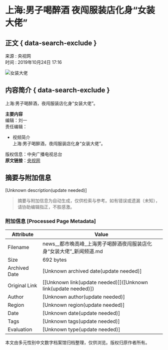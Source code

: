 # 上海:男子喝醉酒 夜闯服装店化身“女装大佬”

## 正文 { data-search-exclude }


来源 : 央视网  
时间 : 2019年10月24日 17:16

![女装大佬](//p3.img.cctvpic.com/photoAlbum/page/performance/img/2019/10/24/1571901562194_8.jpg)

## 内容简介 { data-search-exclude }
上海:男子喝醉酒，夜闯服装店化身“女装大佬”。

**主要内容**  
编辑：刘一  
责任编辑：

- 视频简介  
    上海:男子喝醉酒，夜闯服装店化身“女装大佬”。

版权信息：中央广播电视总台  
**原文链接**：[央视网](https://news.cctv.com/2019/10/24/VIDE7yADyZKGZswAgPR2s8Rs191024.shtml)
<!-- tcd_original_link http://news.cctv.com/2019/10/24/VIDE7yADyZKGZswAgPR2s8Rs191024.shtml -->


## 摘要与附加信息

<!-- tcd_abstract -->
[Unknown description(update needed)]
<!-- tcd_abstract_end -->

> 摘要与附加信息为自动生成，仅供检索与参考。如有错误或遗漏（未知），请协助编辑指正，不胜感激。

### 附加信息 [Processed Page Metadata]

| Attribute       | Value                                  |
|-----------------|----------------------------------------|
| Filename        | news__都市晚高峰_上海男子喝醉酒夜闯服装店化身“女装大佬”_新闻频道.md                             |
| Size            | 692 bytes                           |
| Archived Date   | [Unknown archived date(update needed)]                             |
| Original Link   | [[Unknown link(update needed)]]([Unknown link(update needed)])                       |
| Author          | [Unknown author(update needed)]                               |
| Region          | [Unknown region(update needed)]                               |
| Date            | [Unknown date(update needed)]                                 |
| Tags            | [Unknown tags(update needed)]                                 |
| Evaluation            | [Unknown type(update needed)]                                 |
<!-- tcd_table_end -->

本文由多元性别中文数字档案馆归档整理，仅供浏览。版权归原作者所有。
